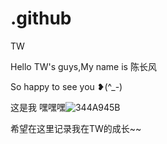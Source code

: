 # .github
TW


Hello TW's guys,My name is 陈长风


So happy to see you ❥(^_-)


这是我  嘿嘿嘿![344A945B](https://user-images.githubusercontent.com/66151899/173238156-c9ec8dec-de03-41fb-a9b8-83acd1393464.png)


希望在这里记录我在TW的成长~~





 
